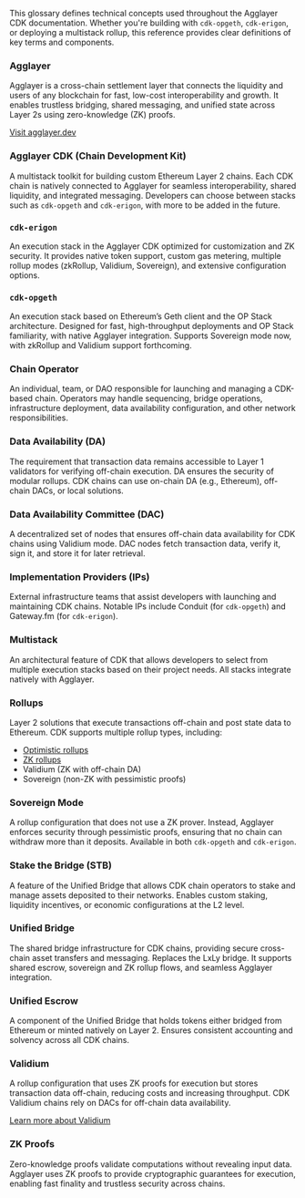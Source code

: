 <!--
---
comments: true
---
-->

This glossary defines technical concepts used throughout the Agglayer CDK documentation. Whether you're building with `cdk-opgeth`, `cdk-erigon`, or deploying a multistack rollup, this reference provides clear definitions of key terms and components.

### Agglayer

Agglayer is a cross-chain settlement layer that connects the liquidity and users of any blockchain for fast, low-cost interoperability and growth. It enables trustless bridging, shared messaging, and unified state across Layer 2s using zero-knowledge (ZK) proofs.

[Visit agglayer.dev](https://www.agglayer.dev/)

### Agglayer CDK (Chain Development Kit)

A multistack toolkit for building custom Ethereum Layer 2 chains. Each CDK chain is natively connected to Agglayer for seamless interoperability, shared liquidity, and integrated messaging. Developers can choose between stacks such as `cdk-opgeth` and `cdk-erigon`, with more to be added in the future.

### `cdk-erigon`

An execution stack in the Agglayer CDK optimized for customization and ZK security. It provides native token support, custom gas metering, multiple rollup modes (zkRollup, Validium, Sovereign), and extensive configuration options.

### `cdk-opgeth`

An execution stack based on Ethereum’s Geth client and the OP Stack architecture. Designed for fast, high-throughput deployments and OP Stack familiarity, with native Agglayer integration. Supports Sovereign mode now, with zkRollup and Validium support forthcoming.

### Chain Operator

An individual, team, or DAO responsible for launching and managing a CDK-based chain. Operators may handle sequencing, bridge operations, infrastructure deployment, data availability configuration, and other network responsibilities.

### Data Availability (DA)

The requirement that transaction data remains accessible to Layer 1 validators for verifying off-chain execution. DA ensures the security of modular rollups. CDK chains can use on-chain DA (e.g., Ethereum), off-chain DACs, or local solutions.

### Data Availability Committee (DAC)

A decentralized set of nodes that ensures off-chain data availability for CDK chains using Validium mode. DAC nodes fetch transaction data, verify it, sign it, and store it for later retrieval.

### Implementation Providers (IPs)

External infrastructure teams that assist developers with launching and maintaining CDK chains. Notable IPs include Conduit (for `cdk-opgeth`) and Gateway.fm (for `cdk-erigon`).

### Multistack

An architectural feature of CDK that allows developers to select from multiple execution stacks based on their project needs. All stacks integrate natively with Agglayer.

### Rollups

Layer 2 solutions that execute transactions off-chain and post state data to Ethereum. CDK supports multiple rollup types, including:

- [Optimistic rollups](https://ethereum.org/en/developers/docs/scaling/optimistic-rollups/)
- [ZK rollups](https://ethereum.org/en/developers/docs/scaling/zk-rollups/)
- Validium (ZK with off-chain DA)
- Sovereign (non-ZK with pessimistic proofs)

### Sovereign Mode

A rollup configuration that does not use a ZK prover. Instead, Agglayer enforces security through pessimistic proofs, ensuring that no chain can withdraw more than it deposits. Available in both `cdk-opgeth` and `cdk-erigon`.

### Stake the Bridge (STB)

A feature of the Unified Bridge that allows CDK chain operators to stake and manage assets deposited to their networks. Enables custom staking, liquidity incentives, or economic configurations at the L2 level.

### Unified Bridge

The shared bridge infrastructure for CDK chains, providing secure cross-chain asset transfers and messaging. Replaces the LxLy bridge. It supports shared escrow, sovereign and ZK rollup flows, and seamless Agglayer integration.

### Unified Escrow

A component of the Unified Bridge that holds tokens either bridged from Ethereum or minted natively on Layer 2. Ensures consistent accounting and solvency across all CDK chains.

### Validium

A rollup configuration that uses ZK proofs for execution but stores transaction data off-chain, reducing costs and increasing throughput. CDK Validium chains rely on DACs for off-chain data availability.

[Learn more about Validium](https://ethereum.org/en/developers/docs/scaling/validium/)

### ZK Proofs

Zero-knowledge proofs validate computations without revealing input data. Agglayer uses ZK proofs to provide cryptographic guarantees for execution, enabling fast finality and trustless security across chains.
